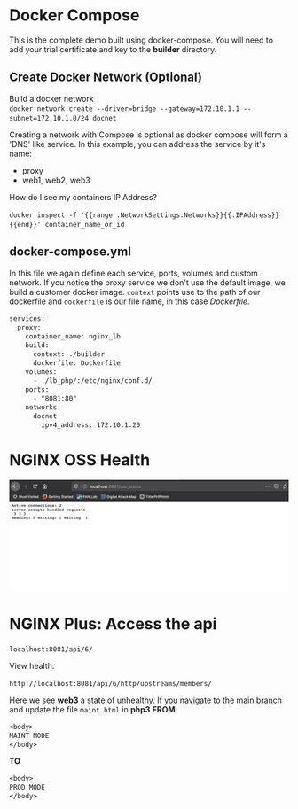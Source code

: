 # Docker Compose

This is the complete demo built using docker-compose. You will need to add your trial certificate and key to the **builder** directory.

## Create Docker Network (Optional)
Build a docker network <br/>
``docker network create --driver=bridge --gateway=172.10.1.1 --subnet=172.10.1.0/24 docnet``

Creating a network with Compose is optional as docker compose will form a 'DNS' like service. In this example, you can address the service by it's name:
 - proxy
 - web1, web2, web3

How do I see my containers IP Address?

`docker inspect -f '{{range .NetworkSettings.Networks}}{{.IPAddress}}{{end}}' container_name_or_id`

## docker-compose.yml

In this file we again define each service, ports, volumes and custom network. If you notice the proxy service we don't use the default image, we build a customer docker image. `context` points use to the path of our dockerfile and `dockerfile` is our file name, in this case *Dockerfile*.

```
services:
  proxy:
    container_name: nginx_lb
    build:
      context: ./builder
      dockerfile: Dockerfile
    volumes:
      - ./lb_php/:/etc/nginx/conf.d/
    ports: 
      - "8081:80"
    networks:
      docnet:
        ipv4_address: 172.10.1.20
```

# NGINX OSS Health

![nginx_oss](../imgs/doc_status.png)

# NGINX Plus: Access the api

`localhost:8081/api/6/`

View health:

`http://localhost:8081/api/6/http/upstreams/members/`

Here we see **web3** a state of unhealthy. If you navigate to the main branch and update the file `maint.html` in **php3** **FROM**:
```
<body>
MAINT MODE
</body>
```
**TO**
```
<body>
PROD MODE
</body>
```